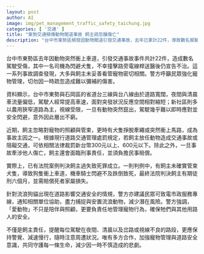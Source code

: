 ```yaml
---
layout: post
author: AI
image: img/pet_management_traffic_safety_taichung.jpg
categories: [ '交通' ]
title: "東勢交通頻傳動物闖道事故 飼主疏忽釀傷亡"
description: "台中市東勢區頻發因動物闖道引發交通事故，去年已累計22件，導致數名駕駛傷亡。調查發現，事故多與寵物飼主未妥善管束有關，警方呼籲加強寵物管理，並提醒駕駛夜間、視線不良路段需提高警覺，防範憾事再發。"
---
```

台中市東勢區去年因動物突然衝上車道，引發交通事故事件共計22件，造成數名駕駛受傷，其中一名司機為閃避犬隻，不幸撞擊路旁電線桿送醫後仍宣告不治。這一系列事故調查發現，大多與飼主未妥善看管寵物密切相關。警方呼籲民眾強化寵物管理，切勿因一時疏忽造成難以彌補的傷害。

資料顯示，台中市東勢與石岡區的省道台三線與台八線由於道路寬闊，夜間與清晨車流量偏低，駕駛人經常提高車速，面對突發狀況反應空間相對縮短；新社區則多以農用狹窄道路為主，視線受限，一旦有動物突然竄出，駕駛幾乎難以即時應對並安全閃避，意外因此層出不窮。

近期，飼主忽略對寵物的照顧與管束，更時有犬隻掙脫牽繩或突然衝上馬路，成為事故主因之一。根據現行道路交通管理處罰規定，若飼主放任動物造成交通事故或阻礙交通，可依相關法律裁罰新台幣300元以上、600元以下。除此之外，一旦事故牽涉他人傷亡，飼主還會面臨刑事責任，並須負擔民事賠償。

實際上，已有法院案例判決飼主過失致死罪成立。一則判例中，有飼主未確實管束犬隻，導致狗隻衝上車道，機車騎士閃避不及跌倒致死，最終法院判決飼主有期徒刑六個月，並需賠償死者家屬損失。

針對流浪狗貓出現在道路影響交通安全的情規，警方亦建議民眾可致電市政服務專線，通知相關單位協助，盡力捕捉與安置流浪動物，減少潛在風險。警方強調，「愛動物」不只是陪伴與照顧，更要負責任地管理寵物行為，確保牠們與其他用路人的安全。

不僅是飼主責任，提醒每位駕駛在夜間、清晨以及岔路或視線不良的路段，更應保持警覺、減速慢行，隨時注意周遭狀況。唯有多方合作，加強寵物管理與道路安全意識，共同守護每一條生命，減少因一時不慎造成的悲劇。
